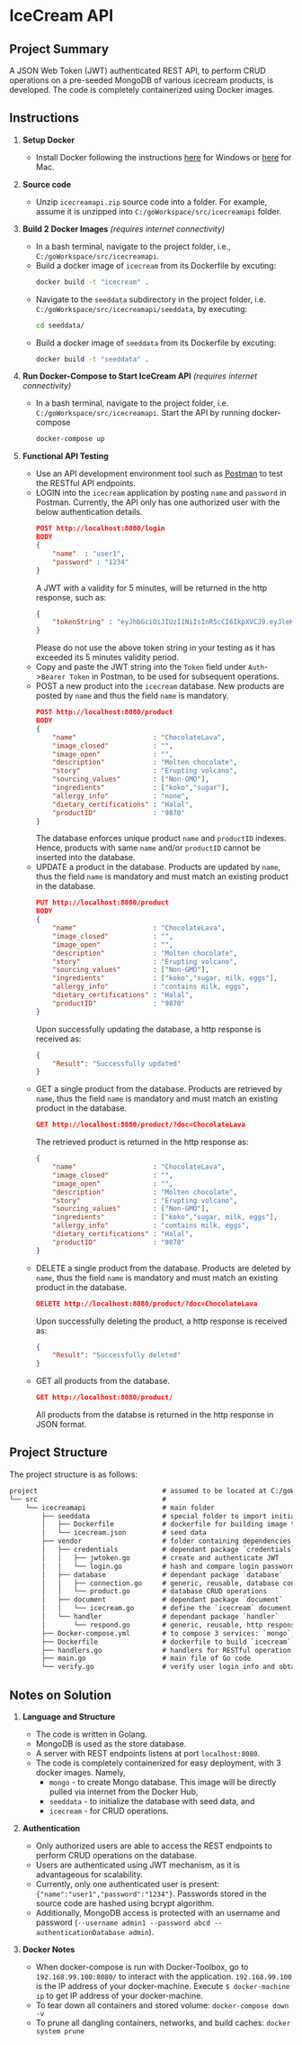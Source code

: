 # IceCream API

## Project Summary

A JSON Web Token (JWT) authenticated REST API, to perform CRUD operations on a pre-seeded MongoDB of various icecream products, is developed. The code is completely containerized using Docker images.

## Instructions

1. **Setup Docker**
    + Install Docker following the instructions [here](https://docs.docker.com/docker-for-windows/) for Windows or [here](https://docs.docker.com/docker-for-mac/) for Mac.

2. **Source code**
    + Unzip `icecreamapi.zip` source code into a folder. For example, assume it is unzipped into `C:/goWorkspace/src/icecreamapi` folder.

3. **Build 2 Docker Images** *(requires internet connectivity)*
    + In a bash terminal, navigate to the project folder, i.e., `C:/goWorkspace/src/icecreamapi`.
    + Build a docker image of `icecream` from its Dockerfile by excuting:
        ```bash
        docker build -t "icecream" .
        ```
    + Navigate to the `seeddata` subdirectory in the project folder, i.e. `C:/goWorkspace/src/icecreamapi/seeddata`, by executing:
        ```bash
        cd seeddata/
        ```
    + Build a docker image of `seeddata` from its Dockerfile by excuting:
        ```bash
        docker build -t "seeddata" .
        ```

4. **Run Docker-Compose to Start IceCream API** *(requires internet connectivity)*
    + In a bash terminal, navigate to the project folder, i.e. `C:/goWorkspace/src/icecreamapi`. Start the API by running docker-compose
        ```bash
        docker-compose up
        ```

5. **Functional API Testing**
    + Use an API development environment tool such as [Postman](https://www.getpostman.com) to test the RESTful API endpoints.
    + LOGIN into the `icecream` application by posting `name` and `password` in Postman. Currently, the API only has one authorized user with the below authentication details.
        ```json
        POST http://localhost:8080/login
        BODY
        {
            "name"  : "user1",
            "password" : "1234"
        }
        ```
        A JWT with a validity for 5 minutes, will be returned in the http response, such as:
        ```json
        {
            "tokenString" : "eyJhbGciOiJIUzI1NiIsInR5cCI6IkpXVCJ9.eyJleHAiOjE1MzkzMzYwNDEsImlzcyI6IkhvbWVCYXNlIn0.IRKNoD-oEM6j_oDt9DmURkvxYBXmVv76Nlmz_lnoMkU"
        }
        ```
        Please do not use the above token string in your testing as it has exceeded its 5 minutes validity period.
    + Copy and paste the JWT string into the `Token` field under `Auth`->`Bearer Token` in Postman, to be used for subsequent operations.
    + POST a new product into the `icecream` database. New products are posted by `name` and thus the field `name` is mandatory.
        ```json
        POST http://localhost:8080/product
        BODY
        {
            "name"                   : "ChocolateLava",
            "image_closed"           : "",
            "image_open"             : "",
            "description"            : "Molten chocolate",
            "story"                  : "Erupting volcano",
            "sourcing_values"        : ["Non-GMO"],
            "ingredients"            : ["koko","sugar"],
            "allergy_info"           : "none",
            "dietary_certifications" : "Halal",
            "productID"              : "9870"
        }
        ```
        The database enforces unique product `name` and `productID` indexes. Hence, products with same `name` and/or `productID` cannot be inserted into the database.
    + UPDATE a product in the database. Products are updated by `name`, thus the field `name` is mandatory and must match an existing product in the database.
        ```json
        PUT http://localhost:8080/product
        BODY
        {
            "name"                   : "ChocolateLava",
            "image_closed"           : "",
            "image_open"             : "",
            "description"            : "Molten chocolate",
            "story"                  : "Erupting volcano",
            "sourcing_values"        : ["Non-GMO"],
            "ingredients"            : ["koko","sugar, milk, eggs"],
            "allergy_info"           : "contains milk, eggs",
            "dietary_certifications" : "Halal",
            "productID"              : "9870"
        }
        ```
        Upon successfully updating the database, a http response is received as:
        ```json
        {
            "Result": "Successfully updated"
        }
        ```
    + GET a single product from the database. Products are retrieved by `name`, thus the field `name` is mandatory and must match an existing product in the database.
        ```json
        GET http://localhost:8080/product/?doc=ChocolateLava
        ```
        The retrieved product is returned in the http response as:
        ```json
        {
            "name"                   : "ChocolateLava",
            "image_closed"           : "",
            "image_open"             : "",
            "description"            : "Molten chocolate",
            "story"                  : "Erupting volcano",
            "sourcing_values"        : ["Non-GMO"],
            "ingredients"            : ["koko","sugar, milk, eggs"],
            "allergy_info"           : "contains milk, eggs",
            "dietary_certifications" : "Halal",
            "productID"              : "9870"
        }
        ```
    + DELETE a single product from the database. Products are deleted by `name`, thus the field `name` is mandatory and must match an existing product in the database.
        ```json
        DELETE http://localhost:8080/product/?doc=ChocolateLava
        ```
        Upon successfully deleting the product, a http response is received as:
        ```json
        {
            "Result": "Successfully deleted"
        }
        ```
    + GET all products from the database.
        ```json
        GET http://localhost:8080/product/
        ```
        All products from the databse is returned in the http response in JSON format.

## Project Structure

The project structure is as follows:

```txt
project                               # assumed to be located at C:/goWorkspace/
└── src                               #
    └── icecreamapi                   # main folder
        ├── seeddata                  # special folder to import initial data into MongoDB
        │   ├── Dockerfile            # dockerfile for building image to seed data into MongoDB
        │   └── icecream.json         # seed data
        ├── vendor                    # folder containing dependencies
        │   ├── credentials           # dependant package `credentials`  
        │   │   ├── jwtoken.go        # create and authenticate JWT
        │   │   └── login.go          # hash and compare login passwords
        │   ├── database              # dependant package `database`  
        │   │   ├── connection.go     # generic, reusable, database connection function
        │   │   └── product.go        # database CRUD operations
        │   ├── document              # dependant package `document`  
        │   │   └── icecream.go       # define the `icecream` document to be stored in the MongoDB
        │   └── handler               # dependant package `handler`  
        │       └── respond.go        # generic, reusable, http response functions
        ├── Docker-compose.yml        # to compose 3 services: `mongo`, `seeddata`, and `icecream`
        ├── Dockerfile                # dockerfile to build `icecream` api image
        ├── handlers.go               # handlers for RESTful operation
        ├── main.go                   # main file of Go code
        └── verify.go                 # verify user login info and obtain claims/payload
```

## Notes on Solution

1. **Language and Structure**
   + The code is written in Golang.
   + MongoDB is used as the store database.
   + A server with REST endpoints listens at port `localhost:8080`.
   + The code is completely containerized for easy deployment, with 3 docker images. Namely,
        + `mongo` - to create Mongo database. This image will be directly pulled via internet from the Docker Hub,
        + `seeddata` - to initialize the database with seed data, and
        + `icecream` - for CRUD operations.

2. **Authentication**
    + Only authorized users are able to access the REST endpoints to perform CRUD operations on the database.
    + Users are authenticated using JWT mechanism, as it is advantageous for scalability.
    + Currently, only one authenticated user is present: `{"name":"user1","password":"1234"}`. Passwords stored in the source code are hashed using bcrypt algorithm.
    + Additionally, MongoDB access is protected with an username and password (`--username admin1 --password abcd --authenticationDatabase admin`).

3. **Docker Notes**
   + When docker-compose is run with Docker-Toolbox, go to `192.168.99.100:8080/` to interact with the application. `192.168.99.100` is the IP address of your docker-machine. Execute `$ docker-machine ip` to get IP address of your docker-machine.
   + To tear down all containers and stored volume: `docker-compose down -v`
   + To prune all dangling containers, networks, and build caches: `docker system prune`
